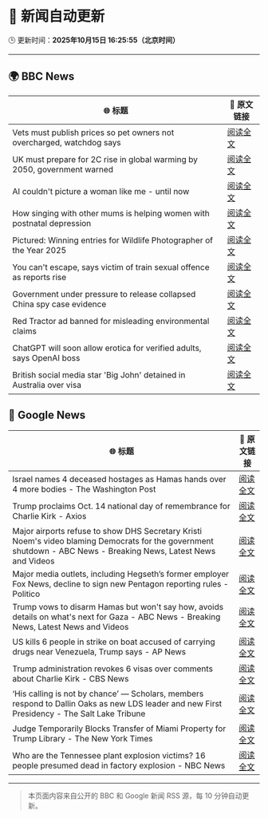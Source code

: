 # 🧠 新闻自动更新

🕒 更新时间：**2025年10月15日 16:25:55（北京时间）**

---

## 🌍 BBC News

| 🌐 标题 | 🔗 原文链接 |
|--------|-------------|
| Vets must publish prices so pet owners not overcharged, watchdog says | [阅读全文](https://www.bbc.com/news/articles/c201r14z6r3o?at_medium=RSS&at_campaign=rss) |
| UK must prepare for 2C rise in global warming by 2050, government warned | [阅读全文](https://www.bbc.com/news/articles/cx24kllyye1o?at_medium=RSS&at_campaign=rss) |
| AI couldn't picture a woman like me - until now | [阅读全文](https://www.bbc.com/news/articles/cj07ley3jnpo?at_medium=RSS&at_campaign=rss) |
| How singing with other mums is helping women with postnatal depression | [阅读全文](https://www.bbc.com/news/articles/c93127z99yxo?at_medium=RSS&at_campaign=rss) |
| Pictured: Winning entries for Wildlife Photographer of the Year 2025 | [阅读全文](https://www.bbc.com/news/articles/cx253vrd931o?at_medium=RSS&at_campaign=rss) |
| You can't escape, says victim of train sexual offence as reports rise | [阅读全文](https://www.bbc.com/news/articles/c39r2zp1dw7o?at_medium=RSS&at_campaign=rss) |
| Government under pressure to release collapsed China spy case evidence | [阅读全文](https://www.bbc.com/news/articles/cql9v6x4wpzo?at_medium=RSS&at_campaign=rss) |
| Red Tractor ad banned for misleading environmental claims | [阅读全文](https://www.bbc.com/news/articles/cx2lmnvj3n5o?at_medium=RSS&at_campaign=rss) |
| ChatGPT will soon allow erotica for verified adults, says OpenAI boss | [阅读全文](https://www.bbc.com/news/articles/cpd2qv58yl5o?at_medium=RSS&at_campaign=rss) |
| British social media star 'Big John' detained in Australia over visa | [阅读全文](https://www.bbc.com/news/articles/cwy196k9p4po?at_medium=RSS&at_campaign=rss) |

## 📰 Google News

| 🌐 标题 | 🔗 原文链接 |
|--------|-------------|
| Israel names 4 deceased hostages as Hamas hands over 4 more bodies - The Washington Post | [阅读全文](https://news.google.com/rss/articles/CBMiigFBVV95cUxOcXVZTzJBbklBWG9ZU2FCNHEwd1VFMXVqWkp2eWgyU1IwNFVkbjZ0MFE4aXlrOTlueGlpdXoxVnZvdUFuRnp2SmRCcW9FREs0bUZJLTRzYno5WFZERmZYalhFVU8yc0dvZ1JYR2E1ckJYZzdIZ2Ntd0NJZVU4MDl4UVZhWFh6WWlGTXc?oc=5) |
| Trump proclaims Oct. 14 national day of remembrance for Charlie Kirk - Axios | [阅读全文](https://news.google.com/rss/articles/CBMiiwFBVV95cUxPYU44NEd4LWRFZC1qdGZJMU5sOXNKVWtYanh4R3E3VV9oMVZXTlk0WkNhTWhOUng0UFktSTUtN3VobGRlaGFXbUppTkxrY1JGVG50d1U3MXJJckhsUEFMODNOUmUweEJBRXNhWFBWWVEtckJCdmhUX0pzaVRwcDFjM3dPUkJRUl9GWEtN?oc=5) |
| Major airports refuse to show DHS Secretary Kristi Noem's video blaming Democrats for the government shutdown - ABC News - Breaking News, Latest News and Videos | [阅读全文](https://news.google.com/rss/articles/CBMinwFBVV95cUxQVE9HZ0FGak8wQUdhX2lUVEpBUzIyRWNNY19vNVVfY0J0LVNjY3cwZTVudTlyRU0xZXd3V0l5SzVFd3Z1eE9UXzdQdE9HRTBWRE8tclBKd3YxREx6N2JDLXJjaVA2Xy10cWVmTU4wZ0U5anNsNXRiUnppakNuM2dBR2JqWjFmUThQNGFRa3BHT0xzRGtPSjd5cmVVcEVfOU3SAaQBQVVfeXFMUHg2WWhackxCQV9tU1IxVEVEUVdORzJMbmZLbERJZFVSZFhkZktJRzdtRVo1bkozN2dLTGtOb2xmZWphQjBiQkJuQ1NmcDlvWi04WHg1VGMwMzV0UnlVS2xWQnV6WVhrVXd6czJRWmVMMFhWOC1VNGtpS0lPSWtqTFJxLVFDZ0FsYXZQdkZlY2h4VlROYThUYzNvb2JReHNvcHQ1Q2o?oc=5) |
| Major media outlets, including Hegseth’s former employer Fox News, decline to sign new Pentagon reporting rules - Politico | [阅读全文](https://news.google.com/rss/articles/CBMijwFBVV95cUxQZFg0dmRWV1dZSEVYSjBNOHhvTUt0TVNVTjFSSHY5eWN6QW1iRGd5Q1hkZjVCUHZJY1FPM3ZrdTgzMk1IUi11ZEdVZWgxYk9TNW41WEg3Rm5BLUtYb3dsbW5yMm9rbjc5RHlNazlGSzRIaW1xc080UkJQaVF3WlRNYmQyVTZmdUl1aXU4eTFaQQ?oc=5) |
| Trump vows to disarm Hamas but won't say how, avoids details on what's next for Gaza - ABC News - Breaking News, Latest News and Videos | [阅读全文](https://news.google.com/rss/articles/CBMimgFBVV95cUxQSTJZTXZVNXVIdzEtaU9hblJQaXo0QjBUbnBYS29LRGpYOW1rWkhPMEJYTmhtOTNGNGR0aXR1U1RHVlZ6S29WeWdVZi1LaURQVUpZTHN0QmFmTHE3bDAyZlh4Z25oY0dRci1ySzlkRDJ4YjlHbXhYWEJVOFJHNllHYVRFc3dRSVJ3czdKLWNfVng0aEstMWVEbEJ30gGfAUFVX3lxTE9fb3JxUkJUajE2ZkRHRlYzaXd1eFhnbGZiR2pyN01teERmb3l2U2d3LUNHVm9icncwMzg3emFXdHJBY3lFb2lEZmpLWjhfbVU3QWVzOWRiR3IwZFNGMFBnM21aSXZSZEI2ek9GRUg4SHIzTk1xVDBxVk9sUkZzQXNCSXYtOFVvY3B4WEhxU0RKYjNYRHVYUlRRYzlhNzFIMA?oc=5) |
| US kills 6 people in strike on boat accused of carrying drugs near Venezuela, Trump says - AP News | [阅读全文](https://news.google.com/rss/articles/CBMiowFBVV95cUxPWlpiSUxZaHB6ZDd1cWl1TG93WWpzU0plLUwwQUNUTW9JRzhGb2FrQ3hjdkFQN3ZYN0ZLWG9FTmpGeUtXeUdVeUFMZ3ZYRGhONWZmck93U25mbHpRNG5xWXBobUFQc1J3VmRSUW1WNzZNcWFYVjlCTEhQeGltdGNHN1hCVDFuWmZ5a0dRLW5PWFNFUVRCb1Z0aG80WFpxcHQ3cGsw?oc=5) |
| Trump administration revokes 6 visas over comments about Charlie Kirk - CBS News | [阅读全文](https://news.google.com/rss/articles/CBMigwFBVV95cUxNcFBKVHN0QXVEZTJtUXdJWThscjU5TjFrLW1xTHdjZXhwX2JlZ00yNjdaem11bFZ5QkxMZk1YTzZ0Mm1ROWNvTU82VXBfdDRlSHR2eWlUaEQxQ0RqNk05eU1uYXg2ODNFLXVINldLZ1JMZ3hYbHJOWHRhWUdkSXBSTy12RQ?oc=5) |
| ‘His calling is not by chance’ — Scholars, members respond to Dallin Oaks as new LDS leader and new First Presidency - The Salt Lake Tribune | [阅读全文](https://news.google.com/rss/articles/CBMigwFBVV95cUxQRnRsVEVnSlA4cS1yaDlJMGVuaUIzU2F3cV80V2VZVE9ORVdTTVEwMUxXS3JZSzJUZ1M4SzRubGxlSVY5N1pMQ3pDWVRCZlRCMWpkckttd3MtZU5ReHk2aHRtZllUTkx1aDZ1VVROcFB4akpyLU43Vi01dzRnSEZCRW5xVQ?oc=5) |
| Judge Temporarily Blocks Transfer of Miami Property for Trump Library - The New York Times | [阅读全文](https://news.google.com/rss/articles/CBMib0FVX3lxTE9CWF9OR3hFbG9HenhWcFpxUXFIczFsYlpua21DMUIwV1VUWnJ6U1d6TURmd1A5X0xkb1NPTjNfaGFrOXBiREYxSXB0aGpCV0JaeXNoX0haSFVxQVFac29mb0s0STRxUlNfUUpPbVVtYw?oc=5) |
| Who are the Tennessee plant explosion victims? 16 people presumed dead in factory explosion - NBC News | [阅读全文](https://news.google.com/rss/articles/CBMiuAFBVV95cUxNWW9QVm0wMmxyODloc1BJNmZaejQyR0RpOU9NakRiX04zS3NaODduQ1UxQjVLMERpNS1xVWpVVWJON1lvQ1ByMlJENmpJUTVtLXZfMnBWVWtKVDVTeXZMT21pRmNVQk1tNkczYnhneVJfOURTM2E5SVlvX2pjY0h0anVlbVUtNnFCYzlMaUpndnRNNjhrTUpwb3VVQno1Zl90OUtaNUpaaFdQUWctV25tWW11UDljOGNI0gFWQVVfeXFMT0EzWmZzYzA5ZDZvcFRaUG9mWHp2SG9mMktnLTJzdVF1LXR4QXhSNWI0d0JpZ19RUE5LRVFReFZVU2UzeHpQOVpCeHNMYVJUWGJsbXFVa3c?oc=5) |

---
> 本页面内容来自公开的 BBC 和 Google 新闻 RSS 源，每 10 分钟自动更新。